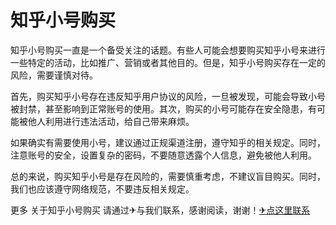 # 知乎小号购买

知乎小号购买一直是一个备受关注的话题。有些人可能会想要购买知乎小号来进行一些特定的活动，比如推广、营销或者其他目的。但是，知乎小号购买存在一定的风险，需要谨慎对待。

首先，购买知乎小号存在违反知乎用户协议的风险，一旦被发现，可能会导致小号被封禁，甚至影响到正常账号的使用。其次，购买的小号可能存在安全隐患，有可能被他人利用进行违法活动，给自己带来麻烦。

如果确实有需要使用小号，建议通过正规渠道注册，遵守知乎的相关规定。同时，注意账号的安全，设置复杂的密码，不要随意透露个人信息，避免被他人利用。

总的来说，购买知乎小号是存在风险的，需要慎重考虑，不建议盲目购买。同时，我们也应该遵守网络规范，不要违反相关规定。

更多 关于知乎小号购买 请通过✈与我们联系，感谢阅读，谢谢！[✈点这里联系](https://1.k02.cc)